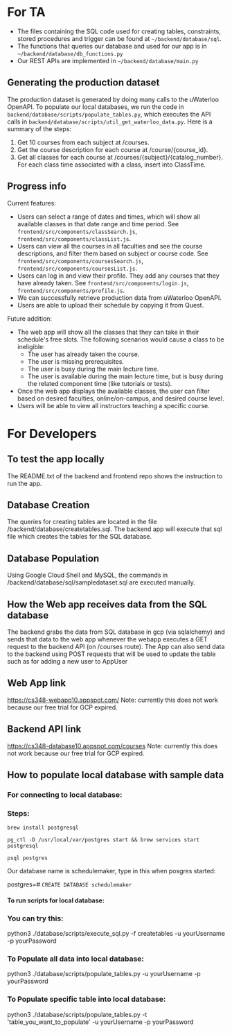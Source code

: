 # For TA
- The files containing the SQL code used for creating tables, constraints, stored procedures and trigger can be found at `~/backend/database/sql`.
- The functions that queries our database and used for our app is in `~/backend/database/db_functions.py` 
- Our REST APIs are implemented in `~/backend/database/main.py`

## Generating the production dataset
The production dataset is generated by doing many calls to the uWaterloo OpenAPI. To populate our local databases, we run the code in `backend/database/scripts/populate_tables.py`, which executes the API calls in `backend/database/scripts/util_get_waterloo_data.py`. Here is a summary of the steps: 
1. Get 10 courses from each subject at /courses.
2. Get the course description for each course at /course/{course_id}.
3. Get all classes for each course at /courses/{subject}/{catalog_number}. For each class time associated with a class, insert into ClassTime.

## Progress info
Current features:
- Users can select a range of dates and times, which will show all available classes in that date range and time period. See `frontend/src/components/classSearch.js`, `frontend/src/components/classList.js`.
- Users can view all the courses in all faculties and see the course descriptions, and filter them based on subject or course code. See `frontend/src/components/coursesSearch.js`, `frontend/src/components/coursesList.js`.
- Users can log in and view their profile. They add any courses that they have already taken. See `frontend/src/components/login.js`, `frontend/src/components/profile.js`.
- We can successfully retrieve production data from uWaterloo OpenAPI.
- Users are able to upload their schedule by copying it from Quest.

Future addition:
- The web app will show all the classes that they can take in their schedule's free slots. The following scenarios would cause a class to be ineligible:
    - The user has already taken the course.
    - The user is missing prerequisites.
    - The user is busy during the main lecture time.
    - The user is available during the main lecture time, but is busy during the related component time (like tutorials or tests).
- Once the web app displays the available classes, the user can filter based on desired faculties, online/on-campus, and desired course level.
- Users will be able to view all instructors teaching a specific course.

# For Developers
## To test the app locally
The README.txt of the backend and frontend repo shows the instruction to run the app.

## Database Creation
The queries for creating tables are located in the file /backend/database/createtables.sql.
The backend app will execute that sql file which creates the tables for the SQL database.

## Database Population
Using Google Cloud Shell and MySQL, the commands in /backend/database/sql/sampledataset.sql are executed manually.

## How the Web app receives data from the SQL database
The backend grabs the data from SQL database in gcp (via sqlalchemy) and sends that data to the web app whenever the webapp executes a GET request to the backend API (on /courses route).
The App can also send data to the backend using POST requests that will be used to update the table such as for adding a new
user to AppUser

## Web App link
https://cs348-webapp10.appspot.com/
Note: currently this does not work because our free trial for GCP expired.

## Backend API link
https://cs348-database10.appspot.com/courses
Note: currently this does not work because our free trial for GCP expired.

## How to populate local database with sample data

### For connecting to local database:

### Steps: 
`brew install postgresql`

`pg_ctl -D /usr/local/var/postgres start && brew services start postgresql`

`psql postgres`

Our database name is schedulemaker, type in this when posgres started:

postgres=# `CREATE DATABASE schedulemaker`


#### To run scripts for local database:

### You can try this:
python3 ./database/scripts/execute_sql.py -f createtables -u yourUsername -p yourPassword

### To Populate all data into local database:
python3 ./database/scripts/populate_tables.py -u yourUsername -p yourPassword

### To Populate specific table into local database:
python3 ./database/scripts/populate_tables.py -t 'table_you_want_to_populate' -u yourUsername -p yourPassword
